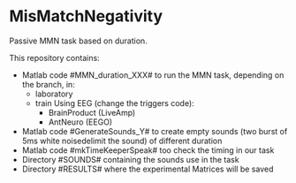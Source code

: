 # MisMatchNegativity
Passive MMN task based on duration.

This repository contains:
  - Matlab code #MMN_duration_XXX# to run the MMN task, depending on the branch, in:
    - laboratory
    - train 
    Using EEG (change the triggers code):
      - BrainProduct (LiveAmp) 
      - AntNeuro (EEGO)
  - Matlab code #GenerateSounds_Y# to create empty sounds (two burst of 5ms white noisedelimit the sound) of different duration
  - Matlab code #mkTimeKeeperSpeak# too check the timing in our task
  - Directory #SOUNDS# containing the sounds use in the task
  - Directory #RESULTS# where the experimental Matrices will be saved 
